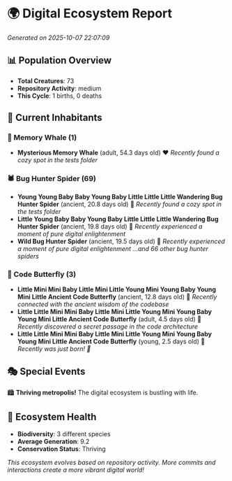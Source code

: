 # 🌍 Digital Ecosystem Report
*Generated on 2025-10-07 22:07:09*

## 📊 Population Overview
- **Total Creatures**: 73
- **Repository Activity**: medium
- **This Cycle**: 1 births, 0 deaths

## 👥 Current Inhabitants

### 🐋 Memory Whale (1)
- **Mysterious Memory Whale** (adult, 54.3 days old) ❤️
  *Recently found a cozy spot in the tests folder*

### 🕷️ Bug Hunter Spider (69)
- **Young Young Baby Baby Young Baby Little Little Little Wandering Bug Hunter Spider** (ancient, 20.8 days old) 💛
  *Recently found a cozy spot in the tests folder*
- **Little Young Baby Baby Young Baby Little Little Little Wandering Bug Hunter Spider** (ancient, 19.8 days old) 💛
  *Recently experienced a moment of pure digital enlightenment*
- **Wild Bug Hunter Spider** (ancient, 19.5 days old) 💚
  *Recently experienced a moment of pure digital enlightenment*
  *...and 66 other bug hunter spiders*

### 🦋 Code Butterfly (3)
- **Little Mini Mini Baby Little Mini Little Young Mini Young Baby Young Mini Little Ancient Code Butterfly** (ancient, 12.8 days old) 💚
  *Recently connected with the ancient wisdom of the codebase*
- **Little Little Mini Mini Baby Little Mini Little Young Mini Young Baby Young Mini Little Ancient Code Butterfly** (adult, 4.5 days old) 💚
  *Recently discovered a secret passage in the code architecture*
- **Little Little Mini Mini Baby Little Mini Little Young Mini Young Baby Young Mini Little Ancient Code Butterfly** (young, 2.5 days old) 💚
  *Recently was just born! 👶*

## 🎭 Special Events

🏙️ **Thriving metropolis!** The digital ecosystem is bustling with life.

## 🔬 Ecosystem Health
- **Biodiversity**: 3 different species
- **Average Generation**: 9.2
- **Conservation Status**: Thriving

*This ecosystem evolves based on repository activity. More commits and interactions create a more vibrant digital world!*